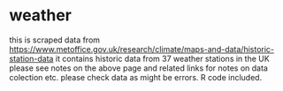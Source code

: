 # weather
this is scraped data from https://www.metoffice.gov.uk/research/climate/maps-and-data/historic-station-data
it contains historic data from 37 weather stations in the UK
please see notes on the above page and related links for notes on data colection etc.
please check data as might be errors. R code included. 

